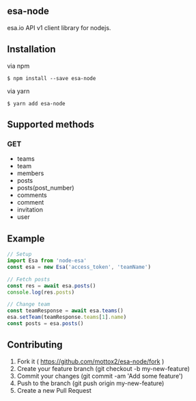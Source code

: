 ## esa-node

esa.io API v1 client library for nodejs.


## Installation

via npm

```
$ npm install --save esa-node
```

via yarn
```
$ yarn add esa-node
```

## Supported methods
### GET
- teams
- team
- members
- posts
- posts(post_number)
- comments
- comment
- invitation
- user

## Example

```js
// Setup
import Esa from 'node-esa'
const esa = new Esa('access_token', 'teamName')

// Fetch posts
const res = await esa.posts()
console.log(res.posts)

// Change team
const teamResponse = await esa.teams()
esa.setTeam(teamResponse.teams[1].name)
const posts = esa.posts()
```

## Contributing
1. Fork it ( https://github.com/mottox2/esa-node/fork )
2. Create your feature branch (git checkout -b my-new-feature)
3. Commit your changes (git commit -am 'Add some feature')
4. Push to the branch (git push origin my-new-feature)
5. Create a new Pull Request
